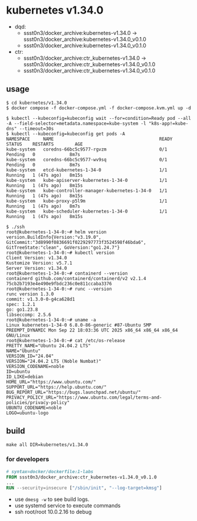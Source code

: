 # kubernetes v1.34.0

* dqd:
  * ssst0n3/docker_archive:kubernetes-v1.34.0 -> ssst0n3/docker_archive:kubernetes-v1.34.0_v0.1.0
  * ssst0n3/docker_archive:kubernetes-v1.34.0_v0.1.0
* ctr:
  * ssst0n3/docker_archive:ctr_kubernetes-v1.34.0 -> ssst0n3/docker_archive:ctr_kubernetes-v1.34.0_v0.1.0
  * ssst0n3/docker_archive:ctr_kubernetes-v1.34.0_v0.1.0

## usage

```shell
$ cd kubernetes/v1.34.0
$ docker compose -f docker-compose.yml -f docker-compose.kvm.yml up -d
```

```shell
$ kubectl --kubeconfig=kubeconfig wait --for=condition=Ready pod --all -A --field-selector=metadata.namespace=kube-system -l "k8s-app!=kube-dns" --timeout=30s
$ kubectl --kubeconfig=kubeconfig get pods -A
NAMESPACE     NAME                                        READY   STATUS    RESTARTS        AGE
kube-system   coredns-66bc5c9577-rgvzm                    0/1     Pending   0             8m7s
kube-system   coredns-66bc5c9577-wv9sq                    0/1     Pending   0             8m7s
kube-system   etcd-kubernetes-1-34-0                      1/1     Running   1 (47s ago)   8m15s
kube-system   kube-apiserver-kubernetes-1-34-0            1/1     Running   1 (47s ago)   8m15s
kube-system   kube-controller-manager-kubernetes-1-34-0   1/1     Running   1 (47s ago)   8m15s
kube-system   kube-proxy-p5l9m                            1/1     Running   1 (47s ago)   8m7s
kube-system   kube-scheduler-kubernetes-1-34-0            1/1     Running   1 (47s ago)   8m15s
```

```shell
$ ./ssh
root@kubernetes-1-34-0:~# helm version
version.BuildInfo{Version:"v3.19.0", GitCommit:"3d8990f0836691f0229297773f3524598f46bda6", GitTreeState:"clean", GoVersion:"go1.24.7"}
root@kubernetes-1-34-0:~# kubectl version
Client Version: v1.34.0
Kustomize Version: v5.7.1
Server Version: v1.34.0
root@kubernetes-1-34-0:~# containerd --version
containerd github.com/containerd/containerd/v2 v2.1.4 75cb2b7193e4e490e9fbdc236c0e811ccaba3376
root@kubernetes-1-34-0:~# runc --version
runc version 1.3.0
commit: v1.3.0-0-g4ca628d1
spec: 1.2.1
go: go1.23.8
libseccomp: 2.5.6
root@kubernetes-1-34-0:~# uname -a
Linux kubernetes-1-34-0 6.8.0-86-generic #87-Ubuntu SMP PREEMPT_DYNAMIC Mon Sep 22 18:03:36 UTC 2025 x86_64 x86_64 x86_64 GNU/Linux
root@kubernetes-1-34-0:~# cat /etc/os-release 
PRETTY_NAME="Ubuntu 24.04.2 LTS"
NAME="Ubuntu"
VERSION_ID="24.04"
VERSION="24.04.2 LTS (Noble Numbat)"
VERSION_CODENAME=noble
ID=ubuntu
ID_LIKE=debian
HOME_URL="https://www.ubuntu.com/"
SUPPORT_URL="https://help.ubuntu.com/"
BUG_REPORT_URL="https://bugs.launchpad.net/ubuntu/"
PRIVACY_POLICY_URL="https://www.ubuntu.com/legal/terms-and-policies/privacy-policy"
UBUNTU_CODENAME=noble
LOGO=ubuntu-logo
```

## build

```shell
make all DIR=kubernetes/v1.34.0
```


### for developers

```dockerfile
# syntax=docker/dockerfile:1-labs
FROM ssst0n3/docker_archive:ctr_kubernetes-v1.34.0_v0.1.0
...
RUN --security=insecure ["/sbin/init", "--log-target=kmsg"]
```

* use `dmesg -w` to see build logs.
* use systemd service to execute commands
* ssh root/root 10.0.2.16 to debug
